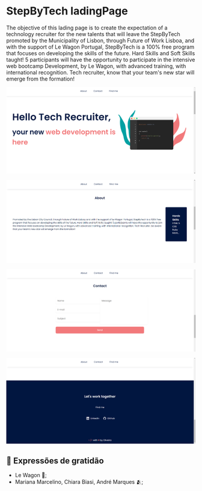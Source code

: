 # StepByTech ladingPage

The objective of this lading page is to create the expectation of a technology recruiter for the new talents that will leave the StepByTech promoted by the Municipality of Lisbon,
            through Future of Work Lisboa, and with the support of Le Wagon Portugal,
            StepByTech is a 100% free program that focuses on developing the skills of the
            future. Hard Skills and Soft Skills taught! 5 participants will have the opportunity to participate in the intensive web bootcamp
            Development,
            by Le Wagon, with advanced training, with international recognition.
            Tech recruiter, know that your team's new star will emerge from the formation!



![alt text](images/Captura%20de%20tela%202023-04-24%20175922.png)

![alt text](images/Captura%20de%20tela%202023-04-24%20175755.png)

![alt text](images/Captura%20de%20tela%202023-04-24%20175828.png)

![alt text](images/Captura%20de%20tela%202023-04-24%20175958.png)







## 🎁 Expressões de gratidão

* Le Wagon 📢;
* Mariana Marcelino, Chiara Biasi, André Marques 🫂;